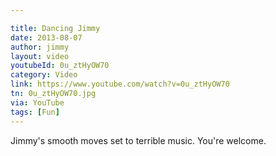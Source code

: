 ```yaml
---

title: Dancing Jimmy
date: 2013-08-07
author: jimmy
layout: video
youtubeId: 0u_ztHyOW70
category: Video
link: https://www.youtube.com/watch?v=0u_ztHyOW70
tn: 0u_ztHyOW70.jpg
via: YouTube
tags: [Fun]
---
```

Jimmy's smooth moves set to terrible music.  You're welcome. 

